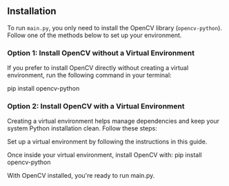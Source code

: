 ## Installation

To run `main.py`, you only need to install the OpenCV library (`opencv-python`). Follow one of the methods below to set up your environment.

### Option 1: Install OpenCV without a Virtual Environment
If you prefer to install OpenCV directly without creating a virtual environment, run the following command in your terminal:

pip install opencv-python

### Option 2: Install OpenCV with a Virtual Environment
Creating a virtual environment helps manage dependencies and keep your system Python installation clean. Follow these steps:

Set up a virtual environment by following the instructions in this guide.

Once inside your virtual environment, install OpenCV with:
pip install opencv-python


With OpenCV installed, you're ready to run main.py.
